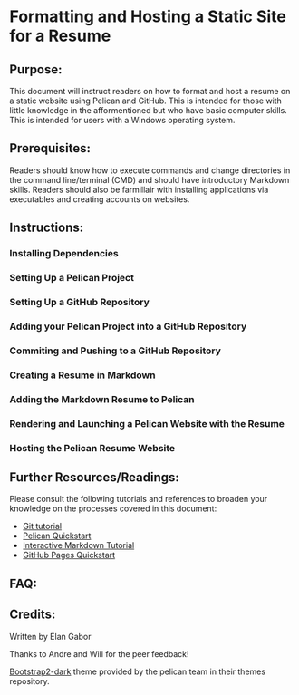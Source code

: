 # Formatting and Hosting a Static Site for a Resume

## Purpose:

This document will instruct readers on how to format and host a resume on a static website using Pelican and GitHub. This is intended for those with little knowledge in the afformentioned but who have basic computer skills. This is intended for users with a Windows operating system.

## Prerequisites:

Readers should know how to execute commands and change directories in the command line/terminal (CMD) and should have introductory Markdown skills. Readers should also be farmillair with installing applications via executables and creating accounts on websites.

## Instructions:

### Installing Dependencies

### Setting Up a Pelican Project

### Setting Up a GitHub Repository

### Adding your Pelican Project into a GitHub Repository

### Commiting and Pushing to a GitHub Repository

### Creating a Resume in Markdown

### Adding the Markdown Resume to Pelican

### Rendering and Launching a Pelican Website with the Resume

### Hosting the Pelican Resume Website



## Further Resources/Readings:

Please consult the following tutorials and references to broaden your knowledge on the processes covered in this document:

- [Git tutorial](https://www.w3schools.com/git/)
- [Pelican Quickstart](https://getpelican.com/#quickstart)
- [Interactive Markdown Tutorial](https://www.markdowntutorial.com/)
- [GitHub Pages Quickstart](https://docs.github.com/en/pages/quickstart)

## FAQ:


## Credits:

Written by Elan Gabor

Thanks to Andre and Will for the peer feedback!

[Bootstrap2-dark](https://github.com/getpelican/pelican-themes/tree/master/bootstrap2-dark) theme provided by the pelican team in their themes repository.
